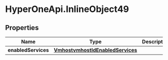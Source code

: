 # HyperOneApi.InlineObject49

## Properties
Name | Type | Description | Notes
------------ | ------------- | ------------- | -------------
**enabledServices** | [**VmhostvmhostIdEnabledServices**](VmhostvmhostIdEnabledServices.md) |  | [optional] 


